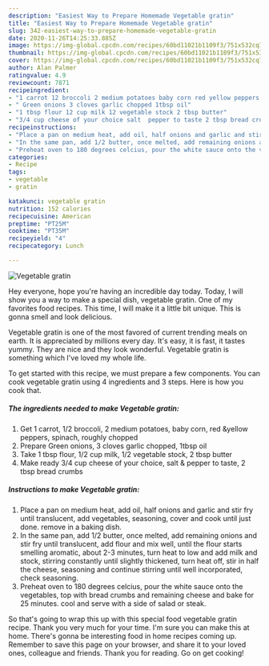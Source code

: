 ```yaml
---
description: "Easiest Way to Prepare Homemade Vegetable gratin"
title: "Easiest Way to Prepare Homemade Vegetable gratin"
slug: 342-easiest-way-to-prepare-homemade-vegetable-gratin
date: 2020-11-26T14:25:33.885Z
image: https://img-global.cpcdn.com/recipes/60bd11021b1109f3/751x532cq70/vegetable-gratin-recipe-main-photo.jpg
thumbnail: https://img-global.cpcdn.com/recipes/60bd11021b1109f3/751x532cq70/vegetable-gratin-recipe-main-photo.jpg
cover: https://img-global.cpcdn.com/recipes/60bd11021b1109f3/751x532cq70/vegetable-gratin-recipe-main-photo.jpg
author: Alan Palmer
ratingvalue: 4.9
reviewcount: 7871
recipeingredient:
- "1 carrot 12 broccoli 2 medium potatoes baby corn red yellow peppers spinach roughly chopped"
- " Green onions 3 cloves garlic chopped 1tbsp oil"
- "1 tbsp flour 12 cup milk 12 vegetable stock 2 tbsp butter"
- "3/4 cup cheese of your choice salt  pepper to taste 2 tbsp bread crumbs"
recipeinstructions:
- "Place a pan on medium heat, add oil, half onions and garlic and stir fry until translucent, add vegetables, seasoning, cover and cook until just done. remove in a baking dish."
- "In the same pan, add 1/2 butter, once melted, add remaining onions and stir fry until translucent, add flour and mix well, until the flour starts smelling aromatic, about 2-3 minutes, turn heat to low and add milk and stock, stirring constantly until slightly thickened, turn heat off, stir in half the cheese, seasoning and continue stirring until well incorporated, check seasoning."
- "Preheat oven to 180 degrees celcius, pour the white sauce onto the vegetables, top with bread crumbs and remaining cheese and bake for 25 minutes. cool and serve with a side of salad or steak."
categories:
- Recipe
tags:
- vegetable
- gratin

katakunci: vegetable gratin 
nutrition: 152 calories
recipecuisine: American
preptime: "PT25M"
cooktime: "PT35M"
recipeyield: "4"
recipecategory: Lunch

---
```



![Vegetable gratin](https://img-global.cpcdn.com/recipes/60bd11021b1109f3/751x532cq70/vegetable-gratin-recipe-main-photo.jpg)

Hey everyone, hope you're having an incredible day today. Today, I will show you a way to make a special dish, vegetable gratin. One of my favorites food recipes. This time, I will make it a little bit unique. This is gonna smell and look delicious.

Vegetable gratin is one of the most favored of current trending meals on earth. It is appreciated by millions every day. It's easy, it is fast, it tastes yummy. They are nice and they look wonderful. Vegetable gratin is something which I've loved my whole life.




To get started with this recipe, we must prepare a few components. You can cook vegetable gratin using 4 ingredients and 3 steps. Here is how you cook that.

<!--inarticleads1-->

##### The ingredients needed to make Vegetable gratin:

1. Get 1 carrot, 1/2 broccoli, 2 medium potatoes, baby corn, red &amp;yellow peppers, spinach, roughly chopped
1. Prepare  Green onions, 3 cloves garlic chopped, 1tbsp oil
1. Take 1 tbsp flour, 1/2 cup milk, 1/2 vegetable stock, 2 tbsp butter
1. Make ready 3/4 cup cheese of your choice, salt &amp; pepper to taste, 2 tbsp bread crumbs




<!--inarticleads2-->

##### Instructions to make Vegetable gratin:

1. Place a pan on medium heat, add oil, half onions and garlic and stir fry until translucent, add vegetables, seasoning, cover and cook until just done. remove in a baking dish.
1. In the same pan, add 1/2 butter, once melted, add remaining onions and stir fry until translucent, add flour and mix well, until the flour starts smelling aromatic, about 2-3 minutes, turn heat to low and add milk and stock, stirring constantly until slightly thickened, turn heat off, stir in half the cheese, seasoning and continue stirring until well incorporated, check seasoning.
1. Preheat oven to 180 degrees celcius, pour the white sauce onto the vegetables, top with bread crumbs and remaining cheese and bake for 25 minutes. cool and serve with a side of salad or steak.




So that's going to wrap this up with this special food vegetable gratin recipe. Thank you very much for your time. I'm sure you can make this at home. There's gonna be interesting food in home recipes coming up. Remember to save this page on your browser, and share it to your loved ones, colleague and friends. Thank you for reading. Go on get cooking!
